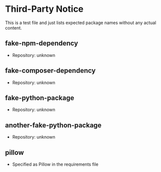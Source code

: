 # Third-Party Notice

This is a test file and just lists expected package names without any actual content.

## fake-npm-dependency

- Repository: unknown

## fake-composer-dependency

- Repository: unknown

## fake-python-package

- Repository: unknown

## another-fake-python-package

- Repository: unknown

## pillow

- Specified as Pillow in the requirements file
